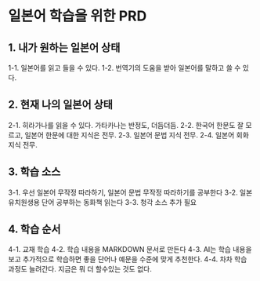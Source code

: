 # 일본어 학습을 위한 PRD
## 1. 내가 원하는 일본어 상태
1-1. 일본어를 읽고 들을 수 있다.
1-2. 번역기의 도움을 받아 일본어를 말하고 쓸 수 있다.

## 2. 현재 나의 일본어 상태
2-1. 히라가나를 읽을 수 있다. 가타카나는 반정도, 더듬더듬.
2-2. 한국어 한문도 잘 모르고, 일본어 한문에 대한 지식은 전무.
2-3. 일본어 문법 지식 전무.
2-4. 일본어 회화 지식 전무.

## 3. 학습 소스
3-1. 우선 일본어 무작정 따라하기, 일본어 문법 무작정 따라하기를 공부한다
3-2. 일본 유치원생용 단어 공부하는 동화책 읽는다
3-3. 청각 소스 추가 필요

## 4. 학습 순서
4-1. 교재 학습
4-2. 학습 내용을 MARKDOWN 문서로 만든다
4-3. AI는 학습 내용을 보고 추가적으로 학습하면 좋을 단어나 예문을 수준에 맞게 추천한다.
4-4. 차차 학습 과정도 늘려간다. 지금은 뭐 더 할수있는 것도 없다.